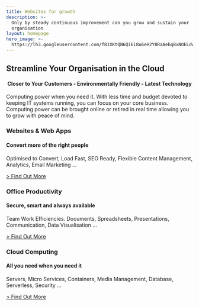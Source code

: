 ```yaml
---
title: Websites for growth
description: >-
  Only by steady continuous improvement can you grow and sustain your
  organisation
layout: homepage
hero_image: >-
  https://lh3.googleusercontent.com/f81XKtQN6Qi6i8u6eH2Y8RaAebqBxNOELdwRmq1B7LWbT4SNnGPUXtKJDP-Ktrk7ORoUCon6zpIMThfYLz0=w1200-h500-c-rj-e30#.jpg
---
```

<h2 class="w3-center herohead">Streamline Your Organisation in the Cloud</h2>
<h4 style="text-align: center;">Closer to Your Customers - Environmentally Friendly - Latest Technology</h4>
<p class="w3-main"> Computing power when you need it. With less time and budget devoted to keeping IT systems running, you can focus on your core business.  Computing power can be brought online or retired in real time allowing you to grow with peace of mind.</p>

<div class="w3-row-padding fpboxes">

  <div class="w3-col l4 m12 s12 ">
    <div class="door w3-card xw3-green"><h3>Websites &amp; Web Apps</h3><h4>Convert more of the right people</h4><p>Optimised to Convert, Load Fast, SEO Ready, Flexible Content Management, Analytics, Email Marketing ...</p>
    <a href="/websites/"><div class="fom"><span class="fombullet">></span> Find Out More</div></a>
    <!--<a href="/websites/"><button class="w3-blue"> More </button></a>-->
    </div> 
  </div>
  <div class=" w3-col l4 m12 s12">
    <div class="door w3-card xw3-green"><h3>Office Productivity</h3><h4>Secure, smart and always available</h4><p>Team Work Efficiencies. Documents, Spreadsheets, Presentations, Communication, Data Visualisation ...</p>
    <a href="/office-productivity/"><div class="fom"><span class="fombullet">></span> Find Out More</div></a>
    <!--<a href="/office-productivity/"><button class="w3-blue"> More </button></a>-->
    </div>
  </div>
  <div class="w3-col l4 m12 s12">
    <div class="door w3-card xw3-dark-grey"><h3>Cloud Computing</h3><h4>All you need when you need it</h4><p>Servers, Micro Services, Containers, Media Management, Database, Serverless, Security ...</p>
    <a href="/cloud-computing/"><div class="fom"><span class="fombullet">></span> Find Out More</div></a>
    <!--<a href="/cloud-computing/"><button class="w3-blue"> More </button></a>-->
    </div>
  </div>

</div>